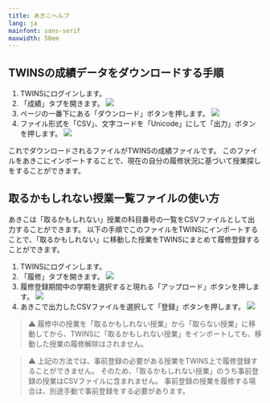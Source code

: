 ```yaml
---
title: あきこヘルプ
lang: ja
mainfont: sans-serif
maxwidth: 50em
---
```


## TWINSの成績データをダウンロードする手順

1. TWINSにログインします。
2. 「成績」タブを開きます。
   ![](images/grades-tab.png)
3. ページの一番下にある「ダウンロード」ボタンを押します。
   ![](images/download-button.png)
4. ファイル形式を「CSV」、文字コードを「Unicode」にして「出力」ボタンを押します。
   ![](images/export-button.png)

これでダウンロードされるファイルがTWINSの成績ファイルです。
このファイルをあきこにインポートすることで、現在の自分の履修状況に基づいて授業探しをすることができます。

## 取るかもしれない授業一覧ファイルの使い方

あきこは「取るかもしれない」授業の科目番号の一覧をCSVファイルとして出力することができます。
以下の手順でこのファイルをTWINSにインポートすることで、「取るかもしれない」に移動した授業をTWINSにまとめて履修登録することができます。

1. TWINSにログインします。
2. 「履修」タブを開きます。
   ![](images/register-tab.png)
3. 履修登録期間中の学期を選択すると現れる「アップロード」ボタンを押します。
   ![](images/upload-button.png)
4. あきこで出力したCSVファイルを選択して「登録」ボタンを押します。
   ![](images/register-button.png)

> ⚠️ 履修中の授業を「取るかもしれない授業」から「取らない授業」に移動してから、TWINSに「取るかもしれない授業」をインポートしても、移動した授業の履修解除はされません。

> ⚠️ 上記の方法では、事前登録の必要がある授業をTWINS上で履修登録することができません。
> そのため、「取るかもしれない授業」のうち事前登録の授業はCSVファイルに含まれません。
> 事前登録の授業を履修する場合は、別途手動で事前登録をする必要があります。
